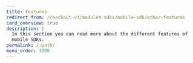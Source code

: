 ```yaml
---
title: Features
redirect_from: /checkout-v3/modules-sdks/mobile-sdk/other-features
card_overview: true
description: |
  In this section you can read more about the different features of
  mobile SDKs.
permalink: /:path/
menu_order: 1000
---
```

